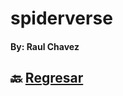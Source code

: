 # spiderverse
#### By: Raul Chavez 

## 🔙 [Regresar](https://github.com/xXChAvE2Xx/playbook/blob/main/weekly_mission_3/readme.md)
